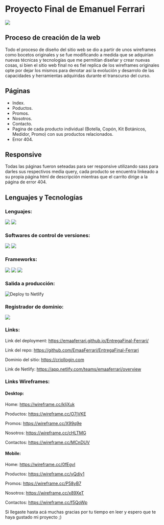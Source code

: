 # Proyecto Final de Emanuel Ferrari

![](https://criollogin.com/img/CriolloLogo.jpeg)

## Proceso de creación de la web

Todo el proceso de diseño del sitio web se dio a partir de unos wireframes como bocetos originales y se fue modificando a medida que se adquirían nuevas técnicas y tecnologías que me permitían diseñar y crear nuevas cosas, si bien el sitio web final no es fiel replica de los wireframes originales opte por dejar los mismos para denotar así la evolución y desarrolo de las capacidades y herramientas adquiridas durante el transcurso del curso.

## Páginas

- Index.
- Poductos.
- Promos.
- Nosotros.
- Contacto.
- Pagina de cada producto individual (Botella, Copón, Kit Botánicos, Medidor, Promo) con sus  productos relacionados.
- Error 404.

## Responsive

Todas las páginas fueron seteadas para ser responsive utilizando sass para darles sus respectivos media query, cada producto se encuentra linkeado a su propia página html de descripción mientras que el carrito dirige a la página de error 404.

## Lenguajes y Tecnologías

### Lenguajes:
![](https://camo.githubusercontent.com/d63d473e728e20a286d22bb2226a7bf45a2b9ac6c72c59c0e61e9730bfe4168c/68747470733a2f2f696d672e736869656c64732e696f2f62616467652f48544d4c352d4533344632363f7374796c653d666f722d7468652d6261646765266c6f676f3d68746d6c35266c6f676f436f6c6f723d7768697465)  ![](https://camo.githubusercontent.com/3a0f693cfa032ea4404e8e02d485599bd0d192282b921026e89d271aaa3d7565/68747470733a2f2f696d672e736869656c64732e696f2f62616467652f435353332d3135373242363f7374796c653d666f722d7468652d6261646765266c6f676f3d63737333266c6f676f436f6c6f723d7768697465)

### Softwares de control de versiones:
![](https://camo.githubusercontent.com/fbc3df79ffe1a99e482b154b29262ecbb10d6ee4ed22faa82683aa653d72c4e1/68747470733a2f2f696d672e736869656c64732e696f2f62616467652f4769744875622d3130303030303f7374796c653d666f722d7468652d6261646765266c6f676f3d676974687562266c6f676f436f6c6f723d7768697465)  ![](https://camo.githubusercontent.com/6e8d78b044d638f65e169b344b83e0eb0af52f51da98d0881abda6c69895a561/68747470733a2f2f696d672e736869656c64732e696f2f62616467652f47697448756225323050616765732d3232323232323f7374796c653d666f722d7468652d6261646765266c6f676f3d4769744875622532305061676573266c6f676f436f6c6f723d7768697465)

### Frameworks:
![](https://camo.githubusercontent.com/b13ed67c809178963ce9d538175b02649800772be1ce0cb02da5879e5614e236/68747470733a2f2f696d672e736869656c64732e696f2f62616467652f426f6f7473747261702d3536334437433f7374796c653d666f722d7468652d6261646765266c6f676f3d626f6f747374726170266c6f676f436f6c6f723d7768697465)  ![](https://camo.githubusercontent.com/8849f369ac031cc842a4ab4248c7f7db6a4b593cad1f2d1c01d3aeb6f0f8dca7/68747470733a2f2f696d672e736869656c64732e696f2f62616467652f536173732d4343363639393f7374796c653d666f722d7468652d6261646765266c6f676f3d73617373266c6f676f436f6c6f723d7768697465)  ![](https://camo.githubusercontent.com/a1eae878fdd3d1c1b687992ca74e5cac85f4b68e60a6efaa7bc8dc9883b71229/68747470733a2f2f696d672e736869656c64732e696f2f62616467652f4e6f64652e6a732d3333393933333f7374796c653d666f722d7468652d6261646765266c6f676f3d6e6f6465646f746a73266c6f676f436f6c6f723d7768697465)

### Salida a producción:
![Deploy to Netlify](https://www.netlify.com/img/deploy/button.svg)

### Registrador de dominio:
![](https://upload.wikimedia.org/wikipedia/commons/thumb/f/fa/GoDaddy_logo.svg/1280px-GoDaddy_logo.svg.png)

### Links:
Link del deployment: https://emaaferrari.github.io/EntregaFinal-Ferrari/

Link del repo: https://github.com/EmaaFerrari/EntregaFinal-Ferrari

Dominio del sitio: https://criollogin.com

Link de Netlify: https://app.netlify.com/teams/emaaferrari/overview

### Links Wireframes:

#### Desktop:

Home: https://wireframe.cc/kIjXuk

Productos:  https://wireframe.cc/O7jVKE

Promos: https://wireframe.cc/X99q9e

Nosotros: https://wireframe.cc/cHLTMG

Contactos: https://wireframe.cc/MCnDUV

#### Mobile:

Home: https://wireframe.cc/0fEgvI

Productos: https://wireframe.cc/yQdiy1

Promos: https://wireframe.cc/P58yB7

Nosotros: https://wireframe.cc/x89XeT

Contactos: https://wireframe.cc/f5QoWp

Si llegaste hasta acá muchas gracias por tu tiempo en leer y espero que te haya gustado mi proyecto ;)
